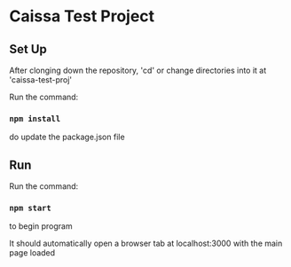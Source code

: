 # Caissa Test Project

## Set Up
After clonging down the repository, 'cd' or change directories into it at 'caissa-test-proj'

Run the command:
### `npm install`
do update the package.json file 

## Run 
Run the command:
### `npm start`
to begin program 

It should automatically open a browser tab at localhost:3000 with the main page loaded 